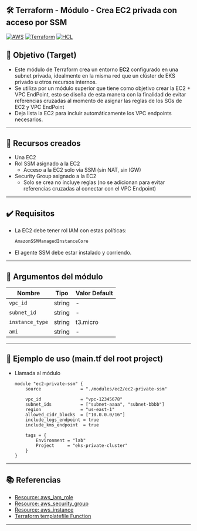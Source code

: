 ## 🛠️ Terraform - Módulo - Crea EC2 privada con acceso por SSM

[![AWS](https://img.shields.io/badge/AWS-%23FF9900.svg?logo=amazon-web-services&logoColor=white)](#)
[![Terraform](https://img.shields.io/badge/IaC-Terraform-623CE4?logo=terraform&logoColor=white)](#)
[![HCL](https://img.shields.io/badge/Language-HCL-blueviolet)](#)

## 🎯 Objetivo (Target)
-  Este módulo de Terraform crea un entorno **EC2** configurado en una subnet privada, idealmente en la misma red que un clúster de EKS privado u otros recursos internos.
- Se utiliza por un módulo superior que tiene como objetivo crear la EC2 + VPC EndPoint, esto se diseña de esta manera con la finalidad de evitar referencias cruzadas al momento de asignar las reglas de los SGs de EC2 y VPC EndPoint
- Deja lista la EC2 para incluir automáticamente los VPC endpoints necesarios.

---

## 🧱 Recursos creados
- Una EC2
- Rol SSM asignado a la EC2
    - Acceso a la EC2 solo vía SSM (sin NAT, sin IGW)
- Security Group asignado a la EC2
    - Solo se crea no incluye reglas (no se adicionan para evitar referencias cruzadas al conectar con el VPC Endpoint)

---

## ✔️ Requisitos
- La EC2 debe tener rol IAM con estas políticas:
    ```bash
    AmazonSSMManagedInstanceCore
    ```
- El agente SSM debe estar instalado y corriendo.

---

## 🔧 Argumentos del módulo

| Nombre                       | Tipo         | Valor Default  |
|------------------------------|--------------|----------------|
| `vpc_id`                     | string       | -              |               
| `subnet_id`                  | string       | -              |             
| `instance_type`              | string       |t3.micro        |
| `ami`                        | string       |-               |

---

## 🧪 Ejemplo de uso (main.tf del root project)
- Llamada al módulo
    ```hcl
    module "ec2-private-ssm" {
        source               = "./modules/ec2/ec2-private-ssm"

        vpc_id               = "vpc-12345678"
        subnet_ids           = ["subnet-aaaa", "subnet-bbbb"]
        region               = "us-east-1"
        allowed_cidr_blocks  = ["10.0.0.0/16"]
        include_logs_endpoint = true
        include_kms_endpoint  = true

        tags = {
            Environment = "lab"
            Project     = "eks-private-cluster"
        }
    }
    ```

---

## 📚 Referencias
- [Resource: aws_iam_role](https://registry.terraform.io/providers/hashicorp/aws/latest/docs/resources/iam_role)
- [Resource: aws_security_group](https://registry.terraform.io/providers/hashicorp/aws/latest/docs/resources/security_group)
- [Resource: aws_instance](https://registry.terraform.io/providers/hashicorp/aws/latest/docs/resources/instance)
- [Terraform templatefile Function](https://developer.hashicorp.com/terraform/language/functions/templatefile)


---
